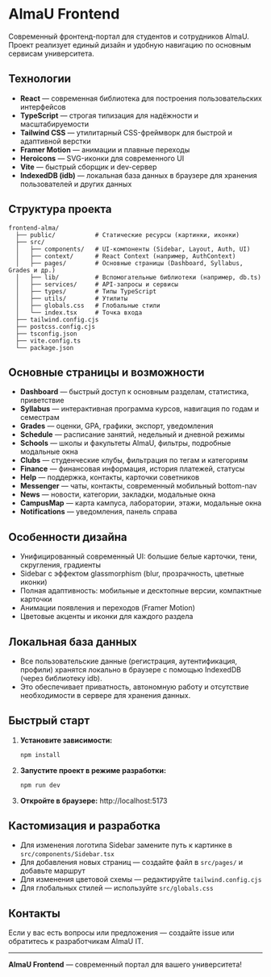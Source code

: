 # AlmaU Frontend

Современный фронтенд-портал для студентов и сотрудников AlmaU. Проект реализует единый дизайн и удобную навигацию по основным сервисам университета.

## Технологии

- **React** — современная библиотека для построения пользовательских интерфейсов
- **TypeScript** — строгая типизация для надёжности и масштабируемости
- **Tailwind CSS** — утилитарный CSS-фреймворк для быстрой и адаптивной верстки
- **Framer Motion** — анимации и плавные переходы
- **Heroicons** — SVG-иконки для современного UI
- **Vite** — быстрый сборщик и dev-сервер
- **IndexedDB (idb)** — локальная база данных в браузере для хранения пользователей и других данных

## Структура проекта

```
frontend-alma/
  ├── public/           # Статические ресурсы (картинки, иконки)
  ├── src/
  │   ├── components/   # UI-компоненты (Sidebar, Layout, Auth, UI)
  │   ├── context/      # React Context (например, AuthContext)
  │   ├── pages/        # Основные страницы (Dashboard, Syllabus, Grades и др.)
  │   ├── lib/          # Вспомогательные библиотеки (например, db.ts)
  │   ├── services/     # API-запросы и сервисы
  │   ├── types/        # Типы TypeScript
  │   ├── utils/        # Утилиты
  │   ├── globals.css   # Глобальные стили
  │   └── index.tsx     # Точка входа
  ├── tailwind.config.cjs
  ├── postcss.config.cjs
  ├── tsconfig.json
  ├── vite.config.ts
  └── package.json
```

## Основные страницы и возможности

- **Dashboard** — быстрый доступ к основным разделам, статистика, приветствие
- **Syllabus** — интерактивная программа курсов, навигация по годам и семестрам
- **Grades** — оценки, GPA, графики, экспорт, уведомления
- **Schedule** — расписание занятий, недельный и дневной режимы
- **Schools** — школы и факультеты AlmaU, фильтры, подробные модальные окна
- **Clubs** — студенческие клубы, фильтрация по тегам и категориям
- **Finance** — финансовая информация, история платежей, статусы
- **Help** — поддержка, контакты, карточки советников
- **Messenger** — чаты, контакты, современный мобильный bottom-nav
- **News** — новости, категории, закладки, модальные окна
- **CampusMap** — карта кампуса, лаборатории, этажи, модальные окна
- **Notifications** — уведомления, панель справа

## Особенности дизайна

- Унифицированный современный UI: большие белые карточки, тени, скругления, градиенты
- Sidebar с эффектом glassmorphism (blur, прозрачность, цветные иконки)
- Полная адаптивность: мобильные и десктопные версии, компактные карточки
- Анимации появления и переходов (Framer Motion)
- Цветовые акценты и иконки для каждого раздела

## Локальная база данных

- Все пользовательские данные (регистрация, аутентификация, профили) хранятся локально в браузере с помощью IndexedDB (через библиотеку idb).
- Это обеспечивает приватность, автономную работу и отсутствие необходимости в сервере для хранения данных.

## Быстрый старт

1. **Установите зависимости:**
   ```bash
   npm install
   ```
2. **Запустите проект в режиме разработки:**
   ```bash
   npm run dev
   ```
3. **Откройте в браузере:**
   http://localhost:5173

## Кастомизация и разработка

- Для изменения логотипа Sidebar замените путь к картинке в `src/components/Sidebar.tsx`
- Для добавления новых страниц — создайте файл в `src/pages/` и добавьте маршрут
- Для изменения цветовой схемы — редактируйте `tailwind.config.cjs`
- Для глобальных стилей — используйте `src/globals.css`

## Контакты

Если у вас есть вопросы или предложения — создайте issue или обратитесь к разработчикам AlmaU IT.

---

**AlmaU Frontend** — современный портал для вашего университета! 